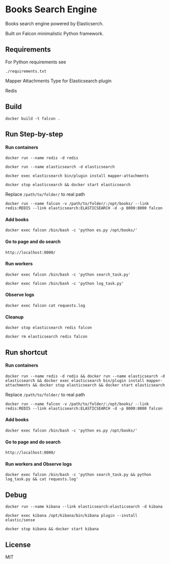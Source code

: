 Books Search Engine
===================

Books search engine powered by Elasticserch.

Built on Falcon minimalistic Python framework.

Requirements
------------

For Python requirements see

```
./requirements.txt
```

Mapper Attachments Type for Elasticsearch plugin

Redis

Build
-----

```
docker build -t falcon .
```

Run Step-by-step
----------------

#### Run containers

```
docker run --name redis -d redis

docker run --name elasticsearch -d elasticsearch

docker exec elasticsearch bin/plugin install mapper-attachments

docker stop elasticsearch && docker start elasticsearch
```

Replace `/path/to/folder/` to real path

```
docker run --name falcon -v /path/to/folder/:/opt/books/ --link redis:REDIS --link elasticsearch:ELASTICSEARCH -d -p 8000:8000 falcon
```

#### Add books

```
docker exec falcon /bin/bash -c 'python es.py /opt/books/'
```

#### Go to page and do search

```
http://localhost:8000/
```

#### Run workers

```
docker exec falcon /bin/bash -c 'python search_task.py'

docker exec falcon /bin/bash -c 'python log_task.py'
```

#### Observe logs

```
docker exec falcon cat requests.log
```

#### Cleanup

```
docker stop elasticsearch redis falcon

docker rm elasticsearch redis falcon
```

Run shortcut
------------

#### Run containers

```
docker run --name redis -d redis && docker run --name elasticsearch -d elasticsearch && docker exec elasticsearch bin/plugin install mapper-attachments && docker stop elasticsearch && docker start elasticsearch
```

Replace `/path/to/folder/` to real path

```
docker run --name falcon -v /path/to/folder/:/opt/books/ --link redis:REDIS --link elasticsearch:ELASTICSEARCH -d -p 8000:8000 falcon
```

#### Add books

```
docker exec falcon /bin/bash -c 'python es.py /opt/books/'
```

#### Go to page and do search

```
http://localhost:8000/
```

#### Run workers and Observe logs

```
docker exec falcon /bin/bash -c 'python search_task.py && python log_task.py && cat requests.log'
```


Debug
-----

```
docker run --name kibana --link elasticsearch:elasticsearch -d kibana

docker exec kibana /opt/kibana/bin/kibana plugin --install elastic/sense

docker stop kibana && docker start kibana
```

License
-------

MIT